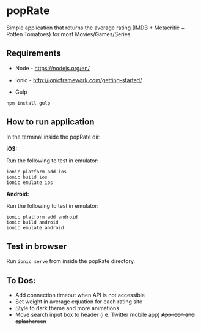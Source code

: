 # popRate

Simple application that returns the average rating (IMDB + Metacritic + Rotten Tomatoes) for most Movies/Games/Series

## Requirements

* Node - https://nodejs.org/en/
* Ionic - http://ionicframework.com/getting-started/

* Gulp
```
npm install gulp
```

## How to run application

In the terminal inside the popRate dir:

**iOS:**

Run the following to test in emulator:

```
ionic platform add ios
ionic build ios
ionic emulate ios
```

**Android:**

Run the following to test in emulator:

```
ionic platform add android 
ionic build android
ionic emulate android
```

## Test in browser

Run `ionic serve` from inside the popRate directory.

## To Dos:

* Add connection timeout when API is not accessible 
* Set weight in average equation for each rating site
* Style to dark theme and more animations
* Move search input box to header (i.e. Twitter mobile app)
~~App icon and splashcreen~~
